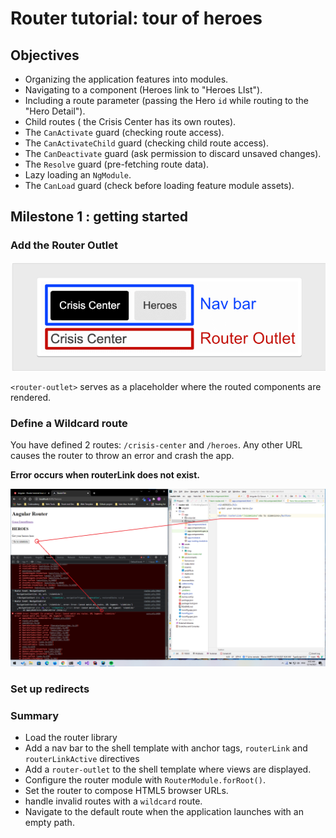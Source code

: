 # Router tutorial: tour of heroes

## Objectives

- Organizing the application features into modules.
- Navigating to a component (Heroes link to "Heroes LIst").
- Including a route parameter (passing the Hero `id` while routing to the "Hero Detail").
- Child routes ( the Crisis Center has its own routes).
- The `CanActivate` guard (checking route access).
- The `CanActivateChild` guard (checking child route access).
- The `CanDeactivate` guard (ask permission to discard unsaved changes).
- The `Resolve` guard (pre-fetching route data).
- Lazy loading an `NgModule`.
- The `CanLoad` guard (check before loading feature module assets).

## Milestone 1 : getting started

### Add the Router Outlet

![angular](img/pic1.png)

`<router-outlet>` serves as a placeholder where the routed components are rendered.

### Define a Wildcard route

You have defined 2 routes: `/crisis-center` and `/heroes`. Any other URL causes the router to throw an error and crash the app.

**Error occurs when routerLink does not exist.**

![angular](img/pic2.png)

### Set up redirects

### Summary

- Load the router library
- Add a nav bar to the shell template with anchor tags, `routerLink` and `routerLinkActive` directives
- Add a `router-outlet` to the shell template where views are displayed.
- Configure the router module with `RouterModule.forRoot()`.
- Set the router to compose HTML5 browser URLs.
- handle invalid routes with a `wildcard` route.
- Navigate to the default route when the application launches with an empty path.
